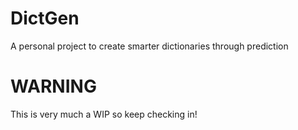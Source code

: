 # DictGen
A personal project to create  smarter dictionaries through prediction
# WARNING
This is very much a WIP so keep checking in!
